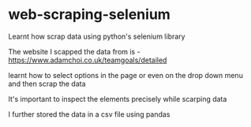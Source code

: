 # web-scraping-selenium
Learnt how scrap data using python's selenium library

The website I scapped the data from is - https://www.adamchoi.co.uk/teamgoals/detailed

learnt how to select options in the page or even on the drop down menu and then scrap the data

It's important to inspect the elements precisely while scarping data

I further stored the data in a csv file using pandas
